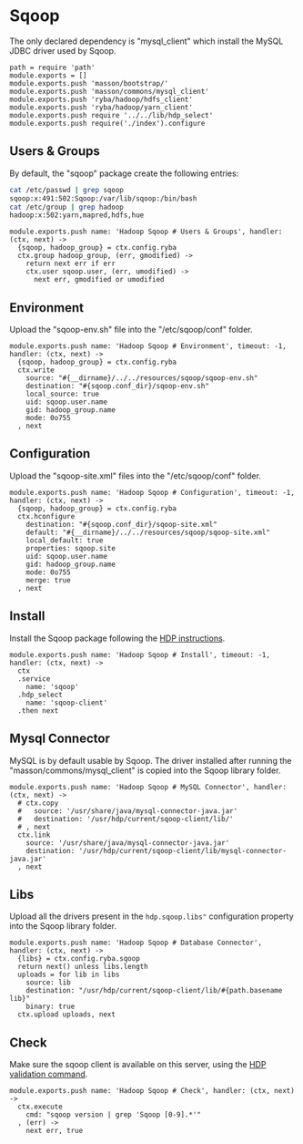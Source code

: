 
# Sqoop

The only declared dependency is "mysql_client" which install the MySQL JDBC
driver used by Sqoop.

    path = require 'path'
    module.exports = []
    module.exports.push 'masson/bootstrap/'
    module.exports.push 'masson/commons/mysql_client'
    module.exports.push 'ryba/hadoop/hdfs_client'
    module.exports.push 'ryba/hadoop/yarn_client'
    module.exports.push require '../../lib/hdp_select'
    module.exports.push require('./index').configure

## Users & Groups

By default, the "sqoop" package create the following entries:

```bash
cat /etc/passwd | grep sqoop
sqoop:x:491:502:Sqoop:/var/lib/sqoop:/bin/bash
cat /etc/group | grep hadoop
hadoop:x:502:yarn,mapred,hdfs,hue
```

    module.exports.push name: 'Hadoop Sqoop # Users & Groups', handler: (ctx, next) ->
      {sqoop, hadoop_group} = ctx.config.ryba
      ctx.group hadoop_group, (err, gmodified) ->
        return next err if err
        ctx.user sqoop.user, (err, umodified) ->
          next err, gmodified or umodified

## Environment

Upload the "sqoop-env.sh" file into the "/etc/sqoop/conf" folder.

    module.exports.push name: 'Hadoop Sqoop # Environment', timeout: -1, handler: (ctx, next) ->
      {sqoop, hadoop_group} = ctx.config.ryba
      ctx.write
        source: "#{__dirname}/../../resources/sqoop/sqoop-env.sh"
        destination: "#{sqoop.conf_dir}/sqoop-env.sh"
        local_source: true
        uid: sqoop.user.name
        gid: hadoop_group.name
        mode: 0o755
      , next

## Configuration

Upload the "sqoop-site.xml" files into the "/etc/sqoop/conf" folder.

    module.exports.push name: 'Hadoop Sqoop # Configuration', timeout: -1, handler: (ctx, next) ->
      {sqoop, hadoop_group} = ctx.config.ryba
      ctx.hconfigure
        destination: "#{sqoop.conf_dir}/sqoop-site.xml"
        default: "#{__dirname}/../../resources/sqoop/sqoop-site.xml"
        local_default: true
        properties: sqoop.site
        uid: sqoop.user.name
        gid: hadoop_group.name
        mode: 0o755
        merge: true
      , next

## Install

Install the Sqoop package following the [HDP instructions][install].

    module.exports.push name: 'Hadoop Sqoop # Install', timeout: -1, handler: (ctx, next) ->
      ctx
      .service
        name: 'sqoop'
      .hdp_select
        name: 'sqoop-client'
      .then next

## Mysql Connector

MySQL is by default usable by Sqoop. The driver installed after running the
"masson/commons/mysql_client" is copied into the Sqoop library folder.

    module.exports.push name: 'Hadoop Sqoop # MySQL Connector', handler: (ctx, next) ->
      # ctx.copy
      #   source: '/usr/share/java/mysql-connector-java.jar'
      #   destination: '/usr/hdp/current/sqoop-client/lib/'
      # , next
      ctx.link
        source: '/usr/share/java/mysql-connector-java.jar'
        destination: '/usr/hdp/current/sqoop-client/lib/mysql-connector-java.jar'
      , next

## Libs

Upload all the drivers present in the `hdp.sqoop.libs"` configuration property into
the Sqoop library folder.

    module.exports.push name: 'Hadoop Sqoop # Database Connector', handler: (ctx, next) ->
      {libs} = ctx.config.ryba.sqoop
      return next() unless libs.length
      uploads = for lib in libs
        source: lib
        destination: "/usr/hdp/current/sqoop-client/lib/#{path.basename lib}"
        binary: true
      ctx.upload uploads, next

## Check

Make sure the sqoop client is available on this server, using the [HDP validation
command][validate].

    module.exports.push name: 'Hadoop Sqoop # Check', handler: (ctx, next) ->
      ctx.execute
        cmd: "sqoop version | grep 'Sqoop [0-9].*'"
      , (err) ->
        next err, true

[install]: http://docs.hortonworks.com/HDPDocuments/HDP2/HDP-2.0.9.1/bk_installing_manually_book/content/rpm-chap10-1.html
[validate]: http://docs.hortonworks.com/HDPDocuments/HDP2/HDP-2.0.9.1/bk_installing_manually_book/content/rpm-chap10-4.html
